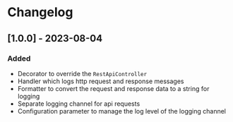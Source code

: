 # Changelog

## [1.0.0] - 2023-08-04
### Added
- Decorator to override the `RestApiController`
- Handler which logs http request and response messages
- Formatter to convert the request and response data to a string for logging
- Separate logging channel for api requests
- Configuration parameter to manage the log level of the logging channel
